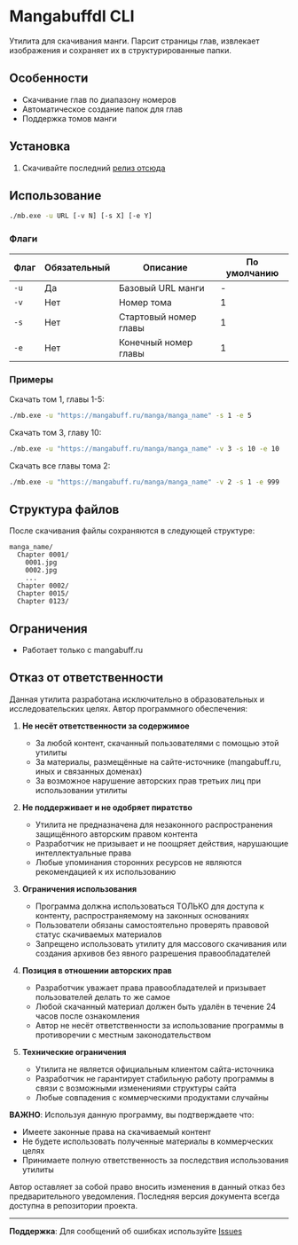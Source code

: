 
# Mangabuffdl CLI

Утилита для скачивания манги. Парсит страницы глав, извлекает изображения и сохраняет их в структурированные папки.

## Особенности

- Скачивание глав по диапазону номеров
- Автоматическое создание папок для глав
- Поддержка томов манги

## Установка

1. Скачивайте последний [релиз отсюда](https://github.com/bdrlv/mangabuffdl/releases) 

## Использование

```bash
./mb.exe -u URL [-v N] [-s X] [-e Y]
```

### Флаги

| Флаг       | Обязательный | Описание                          | По умолчанию |
|------------|--------------|-----------------------------------|--------------|
| `-u`       | Да           | Базовый URL манги                 | -            |
| `-v`       | Нет          | Номер тома                        | 1            |
| `-s`       | Нет          | Стартовый номер главы             | 1            |
| `-e`       | Нет          | Конечный номер главы              | 1            |

### Примеры

Скачать том 1, главы 1-5:
```bash
./mb.exe -u "https://mangabuff.ru/manga/manga_name" -s 1 -e 5
```

Скачать том 3, главу 10:
```bash
./mb.exe -u "https://mangabuff.ru/manga/manga_name" -v 3 -s 10 -e 10
```

Скачать все главы тома 2:
```bash
./mb.exe -u "https://mangabuff.ru/manga/manga_name" -v 2 -s 1 -e 999
```

## Структура файлов

После скачивания файлы сохраняются в следующей структуре:
```
manga_name/
  Chapter 0001/
    0001.jpg
    0002.jpg
    ...
  Chapter 0002/
  Chapter 0015/
  Chapter 0123/
```

## Ограничения

- Работает только с mangabuff.ru


## Отказ от ответственности

Данная утилита разработана исключительно в образовательных и исследовательских целях. Автор программного обеспечения:

1. **Не несёт ответственности за содержимое**  
   - За любой контент, скачанный пользователями с помощью этой утилиты  
   - За материалы, размещённые на сайте-источнике (mangabuff.ru, иных и связанных доменах)  
   - За возможное нарушение авторских прав третьих лиц при использовании утилиты

2. **Не поддерживает и не одобряет пиратство**  
   - Утилита не предназначена для незаконного распространения защищённого авторским правом контента  
   - Разработчик не призывает и не поощряет действия, нарушающие интеллектуальные права  
   - Любые упоминания сторонних ресурсов не являются рекомендацией к их использованию

3. **Ограничения использования**  
   - Программа должна использоваться ТОЛЬКО для доступа к контенту, распространяемому на законных основаниях  
   - Пользователи обязаны самостоятельно проверять правовой статус скачиваемых материалов  
   - Запрещено использовать утилиту для массового скачивания или создания архивов без явного разрешения правообладателей

4. **Позиция в отношении авторских прав**  
   - Разработчик уважает права правообладателей и призывает пользователей делать то же самое  
   - Любой скачанный материал должен быть удалён в течение 24 часов после ознакомления  
   - Автор не несёт ответственности за использование программы в противоречии с местным законодательством

5. **Технические ограничения**  
   - Утилита не является официальным клиентом сайта-источника  
   - Разработчик не гарантирует стабильную работу программы в связи с возможными изменениями структуры сайта  
   - Любые совпадения с коммерческими продуктами случайны

**ВАЖНО**: Используя данную программу, вы подтверждаете что:  
- Имеете законные права на скачиваемый контент  
- Не будете использовать полученные материалы в коммерческих целях  
- Принимаете полную ответственность за последствия использования утилиты

Автор оставляет за собой право вносить изменения в данный отказ без предварительного уведомления. Последняя версия документа всегда доступна в репозитории проекта.

---

**Поддержка**: Для сообщений об ошибках используйте [Issues](https://github.com/bdrlv/mangabuffdl/issues)